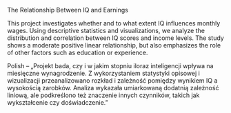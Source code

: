 The Relationship Between IQ and Earnings

This project investigates whether and to what extent IQ influences monthly wages. Using descriptive statistics and visualizations, we analyze the distribution and correlation between IQ scores and income levels. The study shows a moderate positive linear relationship, but also emphasizes the role of other factors such as education or experience.

Polish – „Projekt bada, czy i w jakim stopniu iloraz inteligencji wpływa na miesięczne wynagrodzenie. Z wykorzystaniem statystyki opisowej i wizualizacji przeanalizowano rozkład i zależność pomiędzy wynikiem IQ a wysokością zarobków. Analiza wykazała umiarkowaną dodatnią zależność liniową, ale podkreślono też znaczenie innych czynników, takich jak wykształcenie czy doświadczenie.”

